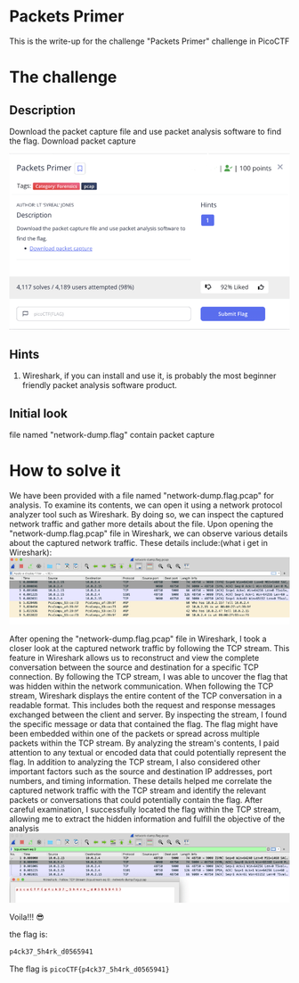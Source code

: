 # Packets Primer

This is the write-up for the challenge "Packets Primer" challenge in PicoCTF

# The challenge

## Description
Download the packet capture file and use packet analysis software to find the flag.
Download packet capture

![](img/sucsess.png)

## Hints
1. Wireshark, if you can install and use it, is probably the most beginner friendly packet analysis software product.

## Initial look
file named "network-dump.flag" contain packet capture
# How to solve it
We have been provided with a file named "network-dump.flag.pcap" for analysis. To examine its contents, we can open it using a network protocol analyzer tool 
such as Wireshark. By doing so, we can inspect the captured network traffic and gather more details about the file.
Upon opening the "network-dump.flag.pcap" file in Wireshark, we can observe various details about the captured network traffic. 
These details include:(what i get in Wireshark):
![](img/packets.png)

After opening the "network-dump.flag.pcap" file in Wireshark, I took a closer look at the captured network traffic by following the TCP stream. 
This feature in Wireshark allows us to reconstruct and view the complete conversation between the source and destination for a specific TCP connection. 
By following the TCP stream, I was able to uncover the flag that was hidden within the network communication.
When following the TCP stream, Wireshark displays the entire content of the TCP conversation in a readable format.
This includes both the request and response messages exchanged between the client and server. 
By inspecting the stream, I found the specific message or data that contained the flag.
The flag might have been embedded within one of the packets or spread across multiple packets within the TCP stream. 
By analyzing the stream's contents, I paid attention to any textual or encoded data that could potentially represent the flag.
In addition to analyzing the TCP stream, I also considered other important factors such as the source and destination IP addresses, port numbers, and timing information.
These details helped me correlate the captured network traffic with the TCP stream and identify the relevant packets or conversations
that could potentially contain the flag.
After careful examination, I successfully located the flag within the TCP stream, 
allowing me to extract the hidden information and fulfill the objective of the analysis
![](img/flag.png)

Voila!!! 😎

the flag is:
```bash
p4ck37_5h4rk_d0565941
```

The flag is `picoCTF{p4ck37_5h4rk_d0565941}`


